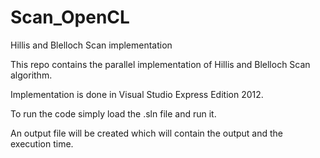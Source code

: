 # Scan_OpenCL
Hillis and Blelloch Scan implementation

This repo contains the parallel implementation of Hillis and Blelloch Scan algorithm.

Implementation is done in Visual Studio Express Edition 2012.

To run the code simply load the .sln file and run it.

An output file will be created which will contain the output and the execution time.
